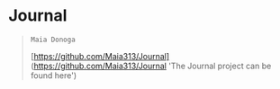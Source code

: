 # Journal

> `Maia Donoga`
>
> [https://github.com/Maia313/Journal] (https://github.com/Maia313/Journal 'The Journal project can be found here')

